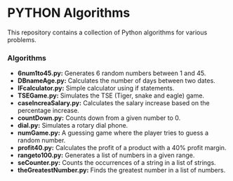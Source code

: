 # PYTHON Algorithms

This repository contains a collection of Python algorithms for various problems.

### Algorithms

- **6num1to45.py:** Generates 6 random numbers between 1 and 45.
- **DBnameAge.py:** Calculates the number of days between two dates.
- **IFcalculator.py:** Simple calculator using if statements.
- **TSEGame.py:** Simulates the TSE (Tiger, snake and eagle) game.
- **caseIncreaSalary.py:** Calculates the salary increase based on the percentage increase.
- **countDown.py:** Counts down from a given number to 0.
- **dial.py:** Simulates a rotary dial phone.
- **numGame.py:** A guessing game where the player tries to guess a random number.
- **profit40.py:** Calculates the profit of a product with a 40% profit margin.
- **rangeto100.py:** Generates a list of numbers in a given range.
- **seCounter.py:** Counts the occurrences of a string in a list of strings.
- **theGreatestNumber.py:** Finds the greatest number in a list of numbers.
